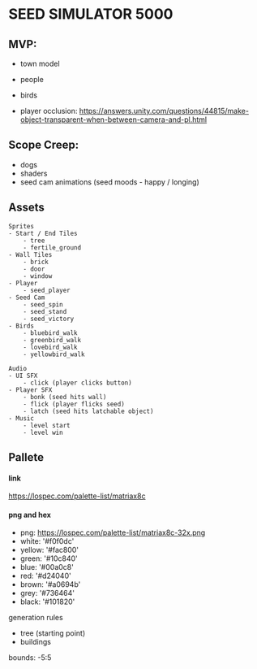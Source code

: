 # SEED SIMULATOR 5000

## MVP:
  - town model
  - people
  - birds

  - player occlusion: https://answers.unity.com/questions/44815/make-object-transparent-when-between-camera-and-pl.html

## Scope Creep:
  - dogs
  - shaders
  - seed cam animations (seed moods - happy / longing)

## Assets
	Sprites
	- Start / End Tiles
		- tree
		- fertile_ground
	- Wall Tiles
		- brick
		- door
		- window
	- Player
		- seed_player
	- Seed Cam 
		- seed_spin
		- seed_stand
		- seed_victory
	- Birds
		- bluebird_walk
		- greenbird_walk
		- lovebird_walk
		- yellowbird_walk
		
	Audio
	- UI SFX
		- click (player clicks button)
	- Player SFX
		- bonk (seed hits wall)
		- flick (player flicks seed)
		- latch (seed hits latchable object)
	- Music
		- level start
		- level win

## Pallete
#### link

https://lospec.com/palette-list/matriax8c

#### png and hex

  - png: https://lospec.com/palette-list/matriax8c-32x.png
  - white: '#f0f0dc'
  - yellow: '#fac800'
  - green: '#10c840'
  - blue: '#00a0c8'
  - red: '#d24040'
  - brown: '#a0694b'
  - grey: '#736464'
  - black: '#101820'

generation rules

- tree (starting point)
- buildings

bounds: 
  -5:5

